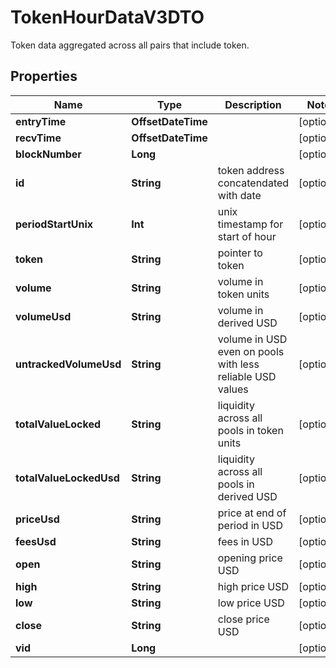 

# TokenHourDataV3DTO

Token data aggregated across all pairs that include token.

## Properties

Name | Type | Description | Notes
------------ | ------------- | ------------- | -------------
**entryTime** | **OffsetDateTime** |  |  [optional]
**recvTime** | **OffsetDateTime** |  |  [optional]
**blockNumber** | **Long** |  |  [optional]
**id** | **String** | token address concatendated with date |  [optional]
**periodStartUnix** | **Int** | unix timestamp for start of hour |  [optional]
**token** | **String** | pointer to token |  [optional]
**volume** | **String** | volume in token units |  [optional]
**volumeUsd** | **String** | volume in derived USD |  [optional]
**untrackedVolumeUsd** | **String** | volume in USD even on pools with less reliable USD values |  [optional]
**totalValueLocked** | **String** | liquidity across all pools in token units |  [optional]
**totalValueLockedUsd** | **String** | liquidity across all pools in derived USD |  [optional]
**priceUsd** | **String** | price at end of period in USD |  [optional]
**feesUsd** | **String** | fees in USD |  [optional]
**open** | **String** | opening price USD |  [optional]
**high** | **String** | high price USD |  [optional]
**low** | **String** | low price USD |  [optional]
**close** | **String** | close price USD |  [optional]
**vid** | **Long** |  |  [optional]



